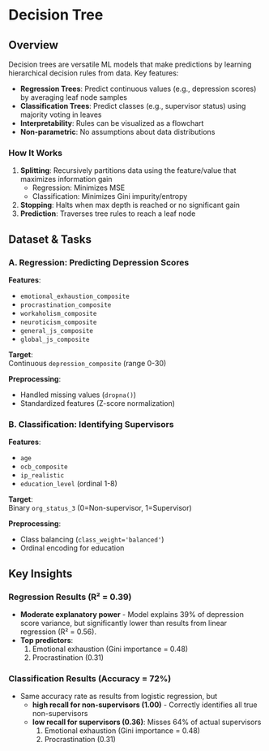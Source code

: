 # Decision Tree

## Overview
Decision trees are versatile ML models that make predictions by learning hierarchical decision rules from data. Key features:
- **Regression Trees**: Predict continuous values (e.g., depression scores) by averaging leaf node samples  
- **Classification Trees**: Predict classes (e.g., supervisor status) using majority voting in leaves  
- **Interpretability**: Rules can be visualized as a flowchart  
- **Non-parametric**: No assumptions about data distributions  

### How It Works
1. **Splitting**: Recursively partitions data using the feature/value that maximizes information gain  
   - Regression: Minimizes MSE  
   - Classification: Minimizes Gini impurity/entropy  
2. **Stopping**: Halts when max depth is reached or no significant gain  
3. **Prediction**: Traverses tree rules to reach a leaf node  


## Dataset & Tasks
### A. Regression: Predicting Depression Scores
**Features**:  
- `emotional_exhaustion_composite`
- `procrastination_composite`
- `workaholism_composite`
- `neuroticism_composite`
- `general_js_composite`
- `global_js_composite`

  
**Target**:  
Continuous `depression_composite` (range 0-30)  

**Preprocessing**:  
- Handled missing values (`dropna()`)  
- Standardized features (Z-score normalization)  

### B. Classification: Identifying Supervisors

**Features**:  
- `age`
- `ocb_composite`
- `ip_realistic`
- `education_level` (ordinal 1-8)

**Target**:  
Binary `org_status_3` (0=Non-supervisor, 1=Supervisor)  

**Preprocessing**:  
- Class balancing (`class_weight='balanced'`)  
- Ordinal encoding for education  



## Key Insights
### Regression Results (R² = 0.39)
- **Moderate explanatory power** - Model explains 39% of depression score variance, but significantly lower than results from linear regression (R² = 0.56).
- **Top predictors**:  
  1. Emotional exhaustion (Gini importance = 0.48)  
  2. Procrastination (0.31)
 
### Classification Results (Accuracy = 72%)
- Same accuracy rate as results from logistic regression, but
   - **high recall for non-supervisors (1.00)** - Correctly identifies all true non-supervisors
   - **low recall for supervisors (0.36)**:  Misses 64% of actual supervisors
     1. Emotional exhaustion (Gini importance = 0.48)  
     2. Procrastination (0.31)  
